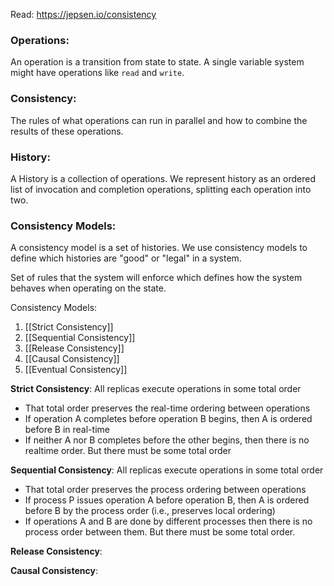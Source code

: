 Read: https://jepsen.io/consistency


### Operations:
An operation is a transition from state to state. A single variable system might have operations like `read` and `write`.

### Consistency:
The rules of what operations can run in parallel and how to combine the results of these operations.

### History:
A History is a collection of operations. We represent history as an ordered list of invocation and completion operations, splitting each operation into two. 

### Consistency Models:
A consistency model is a set of histories. We use consistency models to define which histories are "good" or "legal" in a system. 

Set of rules that the system will enforce which defines how the system behaves when operating on the state.

Consistency Models:
1. [[Strict Consistency]]
2. [[Sequential Consistency]]
3. [[Release Consistency]]
4. [[Causal Consistency]]
5. [[Eventual Consistency]]


**Strict Consistency**:
All replicas execute operations in some total order 
- That total order preserves the real-time ordering between operations 
- If operation A completes before operation B begins, then A is ordered before B in real-time 
- If neither A nor B completes before the other begins, then there is no realtime order. But there must be some total order

**Sequential Consistency**:
All replicas execute operations in some total order
- That total order preserves the process ordering between operations
- If process P issues operation A before operation B, then A is ordered before B by the process order (i.e., preserves local ordering) 
- If operations A and B are done by different processes then there is no process order between them. But there must be some total order.

**Release Consistency**:

**Causal Consistency**:
